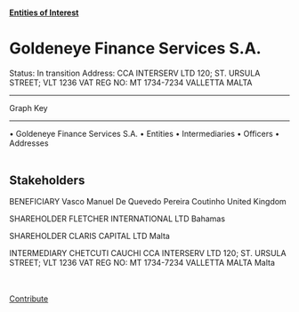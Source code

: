 #### [Entities of Interest](/list.html)
<link rel="stylesheet" type="text/css" href="../../assets/style.css">

<style>
body{background-image:url("http://eoi-graphs.s3-website-eu-west-1.amazonaws.com/Goldeneye_Finance_Services_S.A..png");background-repeat: no-repeat;background-size: contain;}
.markdown>p>span{background-color: white;}
</style>

# Goldeneye Finance Services S.A.
<span>Status: In transition
Address: CCA INTERSERV LTD 120; ST. URSULA STREET; VLT 1236 VAT REG NO: MT 1734-7234 VALLETTA MALTA
</span>

---



<div class="legend">
Graph Key
<hr>
<span class="focus">• Goldeneye Finance Services S.A.</span>
<span class="entity">• Entities</span>
<span class="intermediary">• Intermediaries</span>
<span class="officer">• Officers</span>
<span class="address">• Addresses</span>
</div><br>


## Stakeholders
<span>BENEFICIARY
Vasco Manuel De Quevedo Pereira Coutinho
United Kingdom
</span>

<span>SHAREHOLDER
FLETCHER INTERNATIONAL LTD
Bahamas
</span>

<span>SHAREHOLDER
CLARIS CAPITAL LTD
Malta
</span>

<span>INTERMEDIARY
CHETCUTI CAUCHI
CCA INTERSERV LTD 120; ST. URSULA STREET; VLT 1236 VAT REG NO: MT 1734-7234 VALLETTA MALTA
Malta
</span>


<br><br><a class="contribute_button" href="Readme.md">Contribute</a>